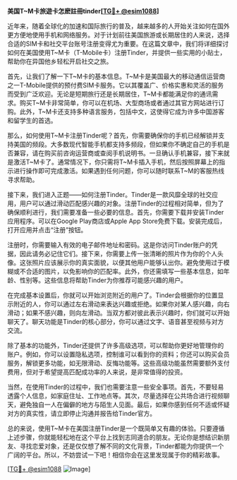 **美国T~M卡旅遊卡怎麽註冊tinder[[TG💪+ @esim1088](https://t.me/s/esim1088)]**

近年来，随着全球化的加速和国际旅行的普及，越来越多的人开始关注如何在国外更方便地使用手机和网络服务。对于计划前往美国旅游或长期居住的人来说，选择合适的SIM卡和社交平台账号注册变得尤为重要。在这篇文章中，我们将详细探讨如何在美国使用T~M卡（T-Mobile卡）注册Tinder，并提供一些实用的小贴士，帮助你在异国他乡轻松开启社交之旅。

首先，让我们了解一下T~M卡的基本信息。T~M卡是美国最大的移动通信运营商之一T-Mobile提供的预付费SIM卡服务。它以其覆盖广、价格实惠和灵活的服务而受到广泛欢迎。无论是短期旅行还是长期居住，T~M卡都能满足你的通讯需求。购买T~M卡非常简单，你可以在机场、大型商场或者通过其官方网站进行订购。此外，T~M卡还支持多种语言服务，包括中文，这使得它成为许多中国游客和留学生的首选。

那么，如何使用T~M卡注册Tinder呢？首先，你需要确保你的手机已经解锁并支持美国的频段。大多数现代智能手机都支持多频段，但如果你不确定自己的手机是否兼容，请在购买前咨询运营商或查阅手机说明书。一旦确认手机兼容，接下来就是激活T~M卡了。通常情况下，你只需将T~M卡插入手机，然后按照屏幕上的指示进行操作即可完成激活。如果遇到任何问题，你可以随时联系T~M的客服热线寻求帮助。

接下来，我们进入正题——如何注册Tinder。Tinder是一款风靡全球的社交应用，用户可以通过滑动匹配感兴趣的对象。注册Tinder的过程相对简单，但为了确保顺利进行，我们需要准备一些必要的信息。首先，你需要下载并安装Tinder应用程序。可以在Google Play商店或Apple App Store免费下载。安装完成后，打开应用并点击“注册”按钮。

注册时，你需要输入有效的电子邮件地址和密码。这是你访问Tinder账户的凭据，因此请务必记住它们。接下来，你需要上传一张清晰的照片作为你的个人头像。这张照片应该展示你的真实面貌，以便其他用户能够认出你。避免使用过于模糊或不合适的图片，以免影响你的匹配率。此外，你还需填写一些基本信息，如年龄、性别等。这些信息将帮助Tinder为你推荐可能感兴趣的用户。

在完成基本设置后，你就可以开始浏览附近的用户了。Tinder会根据你的位置显示附近的人，你可以通过左右滑动来表达兴趣或拒绝。如果你对某人感兴趣，向右滑动；如果不感兴趣，则向左滑动。当双方都对彼此表示兴趣时，你们就可以开始聊天了。聊天功能是Tinder的核心部分，你可以通过文字、语音甚至视频与对方交流。

除了基本的功能外，Tinder还提供了许多高级选项，可以帮助你更好地管理你的账户。例如，你可以设置隐私选项，控制谁可以看到你的资料；你还可以购买会员服务，解锁更多功能，如无限滑动、反悔功能等。这些高级功能虽然需要额外支付费用，但对于希望提高匹配成功率的人来说，是非常值得的投资。

当然，在使用Tinder的过程中，我们也需要注意一些安全事项。首先，不要轻易透露个人信息，如家庭住址、工作地点等。其次，尽量选择在公共场合进行视频聊天，避免独自一人在偏僻的地方与陌生人见面。最后，如果你感到任何不适或怀疑对方的真实性，请立即停止沟通并报告给Tinder官方。

总的来说，使用T~M卡在美国注册Tinder是一个既简单又有趣的体验。只要遵循上述步骤，你就能轻松地在这个平台上找到志同道合的朋友。无论你是想结识新朋友、寻找恋爱对象，还是仅仅想了解不同的文化背景，Tinder都能为你提供一个广阔的平台。所以，不妨尝试一下吧！相信你会在这里发现属于你的精彩故事。

[[TG💪+ @esim1088](https://t.me/s/esim1088) ![Image](https://i.postimg.cc/4NQfJmqS/Snipaste-2025-05-13-00-14-12.png)]